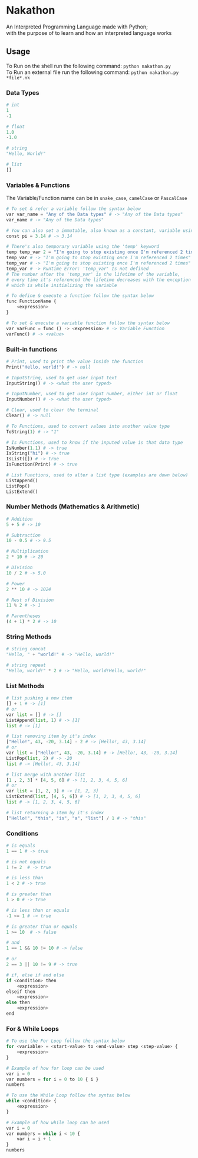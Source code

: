 
# Nakathon

An Interpreted Programming Language made with Python;  
with the purpose of to learn and how an interpreted language works

## Usage

To Run on the shell run the following command: `python nakathon.py`  
To Run an external file run the following command: `python nakathon.py *file*.nk`

### Data Types

```py
# int
1
-1

# float
1.0
-1.0

# string
"Hello, World!"

# list
[]

```

### Variables & Functions

The Variable/Function name can be in ``snake_case``, ``camelCase`` or ``PascalCase``

```py
# To set & refer a variable follow the syntax below
var var_name = "Any of the Data types" # -> "Any of the Data types"
var_name # -> "Any of the Data types"

# You can also set a immutable, also known as a constant, variable using the 'const' keyword
const pi = 3.14 # -> 3.14

# There's also temporary variable using the 'temp' keyword
temp temp_var 2 = "I'm going to stop existing once I'm referenced 2 times" 
temp_var # -> "I'm going to stop existing once I'm referenced 2 times"
temp_var # -> "I'm going to stop existing once I'm referenced 2 times"
temp_var # -> Runtime Error: 'temp_var' Is not defined
# The number after the 'temp_var' is the lifetime of the variable, 
# every time it's referenced the lifetime decreases with the exception of the initial reference
# which is while initializing the variable

# To define & execute a function follow the syntax below
func FunctionName {
    <expression>
}

# To set & execute a variable function follow the syntax below
var varFunc = func () -> <expression> # -> Variable Function
varFunc() # -> <value>

```

### Built-in functions

```py
# Print, used to print the value inside the function
Print("Hello, world!") # -> null

# InputString, used to get user input text
InputString() # -> <what the user typed>

# InputNumber, used to get user input number, either int or float
InputNumber() # -> <what the user typed>

# Clear, used to clear the terminal
Clear() # -> null

# To Functions, used to convert values into another value type
ToString(1) # -> "1"

# Is Functions, used to know if the inputed value is that data type
IsNumber(1.1) # -> true
IsString("hi") # -> true
IsList([]) # -> true
IsFunction(Print) # -> true

# List Functions, used to alter a list type (examples are down below)
ListAppend()
ListPop()
ListExtend()

```

### Number Methods (Mathematics & Arithmetic)

```py
# Addition
5 + 5 # -> 10

# Subtraction
10 - 0.5 # -> 9.5

# Multiplication
2 * 10 # -> 20

# Division
10 / 2 # -> 5.0

# Power
2 ** 10 # -> 1024

# Rest of Division
11 % 2 # -> 1

# Parentheses
(4 + 1) * 2 # -> 10

```

### String Methods

```py
# string concat
"Hello, " + "world!" # -> "Hello, world!"

# string repeat
"Hello, world!" * 2 # -> "Hello, world!Hello, world!"

```

### List Methods

```py
# list pushing a new item
[] + 1 # -> [1]
# or
var list = [] # -> []
ListAppend(list, 1) # -> [1]
list # -> [1]

# list removing item by it's index
["Hello!", 43, -20, 3.14] - 2 # -> [Hello!, 43, 3.14]
# or
var list = ["Hello!", 43, -20, 3.14] # -> [Hello!, 43, -20, 3.14]
ListPop(list, 2) # -> -20
list # -> [Hello!, 43, 3.14]

# list merge with another list
[1 , 2, 3] * [4, 5, 6] # -> [1, 2, 3, 4, 5, 6]
# or
var list = [1, 2, 3] # -> [1, 2, 3]
ListExtend(list, [4, 5, 6]) # -> [1, 2, 3, 4, 5, 6]
list # -> [1, 2, 3, 4, 5, 6]

# list returning a item by it's index
["Hello!", "this", "is", "a", "list"] / 1 # -> "this"

```

### Conditions

```py
# is equals
1 == 1 # -> true

# is not equals
1 != 2  # -> true

# is less than
1 < 2 # -> true

# is greater than
1 > 0 # -> true

# is less than or equals
-1 <= 1 # -> true

# is greater than or equals
1 >= 10  # -> false

# and
1 == 1 && 10 != 10 # -> false

# or
2 == 3 || 10 != 9 # -> true

# if, else if and else
if <condition> then
    <expression>
elseif then
    <expression>
else then
    <expression>
end

```

### For & While Loops

```py
# To use the For Loop follow the syntax below
for <variable> = <start-value> to <end-value> step <step-value> {
    <expression>
}

# Example of how for loop can be used
var i = 0
var numbers = for i = 0 to 10 { i }
numbers 

# To use the While Loop follow the syntax below
while <condition> {
    <expression>
}

# Example of how while loop can be used
var i = 0
var numbers = while i < 10 { 
    var i = i + 1 
}
numbers 
```
